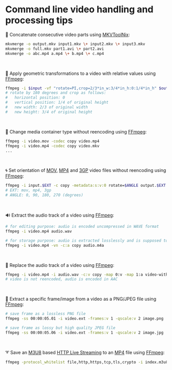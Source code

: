 # Command line video handling and processing tips

:dango: Concatenate consecutive video parts using [MKVToolNix](https://mkvtoolnix.download/):
```sh
mkvmerge -o output.mkv input1.mkv \+ input2.mkv \+ input3.mkv
mkvmerge -o full.mkv part1.avi \+ part2.avi
mkvmerge -o abc.mp4 a.mp4 \+ b.mp4 \+ c.mp4
```

&nbsp;

:triangular_ruler: Apply geometric transformations to a video with relative values using [FFmpeg](https://ffmpeg.org/):
```sh
ffmpeg -i $input -vf "rotate=PI,crop=2/3*in_w:3/4*in_h:0:1/4*in_h" $output
# rotate by 180 degrees and crop as follows:
#   horizontal position: 0
#   vertical position: 1/4 of original height
#   new width: 2/3 of original width
#   new height: 3/4 of original height
```

&nbsp;

:gift: Change media container type without reencoding using [FFmpeg](https://ffmpeg.org/):
```sh
ffmpeg -i video.mov -codec copy video.mp4
ffmpeg -i video.mp4 -codec copy video.mkv
...
```

&nbsp;

:cyclone: Set orientation of [MOV](https://en.wikipedia.org/wiki/QuickTime_File_Format), [MP4](https://en.wikipedia.org/wiki/MPEG-4) and [3GP](https://fr.wikipedia.org/wiki/3GP) video files without reencoding using [FFmpeg](https://ffmpeg.org/):
```sh
ffmpeg -i input.$EXT -c copy -metadata:s:v:0 rotate=$ANGLE output.$EXT
# EXT: mov, mp4, 3gp
# ANGLE: 0, 90, 180, 270 (degrees)
```

&nbsp;

:loud_sound: Extract the audio track of a video using [FFmpeg](https://ffmpeg.org/):
```sh
# for editing purpose: audio is encoded uncompressed in WAVE format
ffmpeg -i video.mp4 audio.wav

# for storage purpose: audio is extracted losslessly and is supposed to be AAC encoded
ffmpeg -i video.mp4 -vn -c:a copy audio.m4a
```

&nbsp;

:musical_score: Replace the audio track of a video using [FFmpeg](https://ffmpeg.org/):
```sh
ffmpeg -i video.mp4 -i audio.wav -c:v copy -map 0:v -map 1:a video-with-new-audio.mp4
# video is not reencoded, audio is encoded in AAC
```
&nbsp;

:white_square_button: Extract a specific frame/image from a video as a PNG/JPEG file using [FFmpeg](https://ffmpeg.org/):
```sh
# save frame as a lossless PNG file
ffmpeg -ss 00:00:05.01 -i video.ext -frames:v 1 -qscale:v 2 image.png

# save frame as lossy but high quality JPEG file
ffmpeg -ss 00:00:05.06 -i video.ext -frames:v 1 -qscale:v 2 image.jpg
```
&nbsp;

:curly_loop: Save an [M3U8](https://en.wikipedia.org/wiki/M3U#M3U8) based [HTTP Live Streaming](https://en.wikipedia.org/wiki/HTTP_Live_Streaming)
to an [MP4](https://en.wikipedia.org/wiki/MP4_file_format) file using [FFmpeg](https://ffmpeg.org/):
```sh
ffmpeg -protocol_whitelist file,http,https,tcp,tls,crypto -i index.m3u8 -c copy -bsf:a aac_adtstoasc stream.mp4
```
